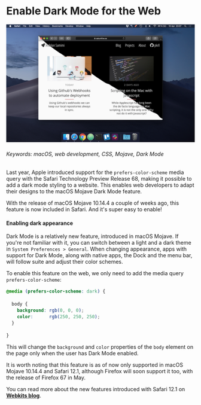 # Enable Dark Mode for the Web

![cover](images/darkmode.png)

###### Keywords: macOS, web development, CSS, Mojave, Dark Mode

Last year, Apple introduced support for the ``prefers-color-scheme`` media query with the Safari Technology Preview Release 68, making it possible to add a dark mode styling to a website. This enables web developers to adapt their designs to the macOS Mojave Dark Mode feature.

With the release of macOS Mojave 10.14.4 a couple of weeks ago, this feature is now included in Safari. And it's super easy to enable!

#### Enabling dark appearance

Dark Mode is a relatively new feature, introduced in macOS Mojave. If you're not familiar with it, you can switch between a light and a dark theme in ``System Preferences > General``. When changing appearance, apps with support for Dark Mode, along with native apps, the Dock and the menu bar, will follow suite and adjust their color schemes.

To enable this feature on the web, we only need to add the media query ``prefers-color-scheme``:

```css
@media (prefers-color-scheme: dark) {

  body {
    background: rgb(0, 0, 0);
    color:      rgb(250, 250, 250);
  }

}
```

This will change the ``background`` and ``color`` properties of the ``body`` element on the page only when the user has Dark Mode enabled.

It is worth noting that this feature is as of now only supported in macOS Mojave 10.14.4 and Safari 12.1, although Firefox will soon support it too, with the release of Firefox 67 in May.

You can read more about the new features introduced with Safari 12.1 on <a href="https://webkit.org/blog/8718/new-webkit-features-in-safari-12-1/" target="_blank">__Webkits blog__</a>.
